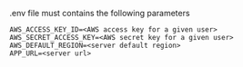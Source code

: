 .env file must contains the following parameters
```
AWS_ACCESS_KEY_ID=<AWS access key for a given user>
AWS_SECRET_ACCESS_KEY=<AWS secret key for a given user>
AWS_DEFAULT_REGION=<server default region>
APP_URL=<server url>
```